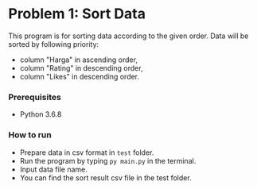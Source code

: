 # Problem 1: Sort Data
This program is for sorting data according to the given order. Data will be sorted by following priority: 
* column "Harga" in ascending order,
* column "Rating" in descending order,
* column "Likes" in descending order. 

### Prerequisites
* Python 3.6.8

### How to run
* Prepare data in csv format in `test` folder.
* Run the program by typing `py main.py` in the terminal.
* Input data file name.
* You can find the sort result csv file in the test folder.
